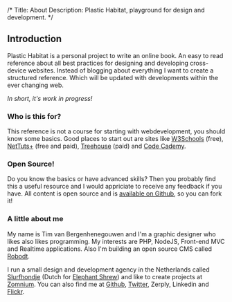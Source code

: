 /*
Title: About
Description: Plastic Habitat, playground for design and development.
*/


## Introduction

Plastic Habitat is a personal project to write an online book. An easy to read reference about all best practices for designing and developing cross-device websites. Instead of blogging about everything I want to create a structured reference. Which will be updated with developments within the ever changing web.

*In short, it's work in progress!*


### Who is this for?

This reference is not a course for starting with webdevelopment, you should know some basics. Good places to start out are sites like [W3Schools](http://w3schools.com/) (free), [NetTuts+](http://net.tutsplus.com/) (free and paid), [Treehouse](http://teamtreehouse.com/) (paid) and [Code Cademy](http://www.codecademy.com/).


### Open Source!

Do you know the basics or have advanced skills? Then you probably find this a useful resource and I would appriciate to receive any feedback if you have. All content is open source and is [available on Github](https://github.com/zomnium/plastichabitat), so you can fork it!


### A little about me

My name is Tim van Bergenhenegouwen and I'm a graphic designer who likes also likes programming. My interests are PHP, NodeJS, Front-end MVC and Realtime applications. Also I'm building an open source CMS called [Robodt](http://robodt.io/).

I run a small design and development agency in the Netherlands called [Slurfhondje](http://www.slurfhondje.nl/) (Dutch for [Elephant Shrew](http://en.wikipedia.org/wiki/Elephant_shrew)) and like to create projects at [Zomnium](http://zomnium.com/). You can also find me at [Github](https://github.com/zomnium), [Twitter](http://twitter.com/slurfhondje), Zerply, Linkedin and [Flickr](http://flickr.com/benangerheim).
